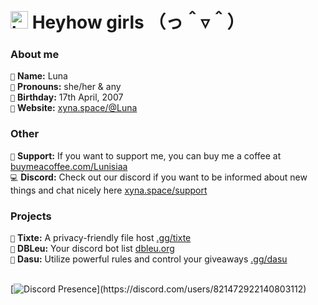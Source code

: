 # <img src="https://user-images.githubusercontent.com/1303154/88677602-1635ba80-d120-11ea-84d8-d263ba5fc3c0.gif" width="28px" alt="hi"> **Heyhow girls** （っ＾▿＾）

### About me
`🥰` **Name:** Luna <br />
`💖` **Pronouns:** she/her & any <br />
`🎉` **Birthday:** 17th April, 2007 <br />
`🔗` **Website:** [xyna.space/@Luna](https://xyna.space/@Luna?ref=github.com) <br />

### Other
`💸` **Support:** If you want to support me, you can buy me a coffee at [buymeacoffee.com/Lunisiaa](https://buymeacoffee.com/Lunisiaa) <br />
`💻` **Discord:** Check out our discord if you want to be informed about new things and chat nicely here [xyna.space/support](https://xyna.space/support)

### Projects
`📁` **Tixte:** A privacy-friendly file host [.gg/tixte](https://discord.gg/cFZM3EJ3hS) <br />
`🤖` **DBLeu:** Your discord bot list [dbleu.org](https://discord-botlist.eu) <br />
`🎁` **Dasu:** Utilize powerful rules and control your giveaways [.gg/dasu](https://discord.gg/rzeCbzdqey) <br />
<br />

[![Discord Presence](https://lanyard-profile-readme.vercel.app/api/821472922140803112?theme=dark&bg=242430&animated=true&idleMessage=Probably%20sleepingng%20right%20now..)](https://discord.com/users/821472922140803112)
